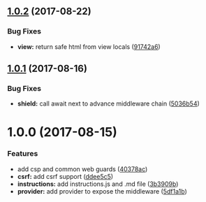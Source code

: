<a name="1.0.2"></a>
## [1.0.2](https://github.com/adonisjs/adonis-shield/compare/v1.0.1...v1.0.2) (2017-08-22)


### Bug Fixes

* **view:** return safe html from view locals ([91742a6](https://github.com/adonisjs/adonis-shield/commit/91742a6))



<a name="1.0.1"></a>
## [1.0.1](https://github.com/adonisjs/adonis-shield/compare/v1.0.0...v1.0.1) (2017-08-16)


### Bug Fixes

* **shield:** call await next to advance middleware chain ([5036b54](https://github.com/adonisjs/adonis-shield/commit/5036b54))



<a name="1.0.0"></a>
# 1.0.0 (2017-08-15)


### Features

* add csp and common web guards ([40378ac](https://github.com/adonisjs/adonis-shield/commit/40378ac))
* **csrf:** add csrf support ([ddee5c5](https://github.com/adonisjs/adonis-shield/commit/ddee5c5))
* **instructions:** add instructions.js and .md file ([3b3909b](https://github.com/adonisjs/adonis-shield/commit/3b3909b))
* **provider:** add provider to expose the middleware ([5df1a1b](https://github.com/adonisjs/adonis-shield/commit/5df1a1b))



